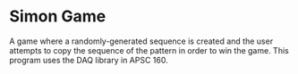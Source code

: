 # Simon Game

A game where a randomly-generated sequence is created and the user attempts to copy the sequence of the pattern in order to win the game. This program uses the DAQ library in APSC 160.
